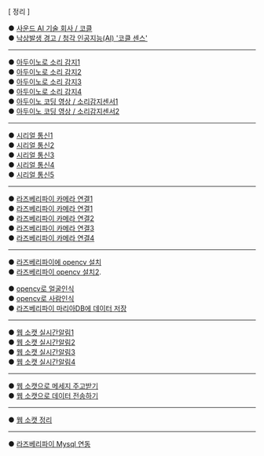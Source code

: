 [ 정리 ] <br>

● [사운드 AI 기술 회사 / 코클](https://cochl.oopy.io/)<br>
● [낙상발생 경고 / 청각 인공지능(AI) '코클 센스'](https://biz.chosun.com/stock/stock_general/2024/01/08/54C4432GBBCYVG4TJE4BR5YTTY/)<br>

***
● [아두이노로 소리 감지1](https://blog.naver.com/3dfuns/223117248010)<br>
● [아두이노로 소리 감지2](https://m.blog.naver.com/damtaja/221999396784)<br>
● [아두이노로 소리 감지3](https://m.blog.naver.com/icbanq/222588844355)<br>
● [아두이노로 소리 감지4](https://blog.naver.com/eduino/223291353027)<br>
● [아두이노 코딩 영상 / 소리감지센서1](https://www.youtube.com/watch?v=N6v8owKJz8M)<br>
● [아두이노 코딩 영상 / 소리감지센서2](https://www.youtube.com/watch?v=VU6Vzhyf9E4)<br>

***
● [시리얼 통신1](https://ecency.com/kr-dev/@jacobyu/iot-project)<br>
● [시리얼 통신2](https://bebutae.tistory.com/104)<br>
● [시리얼 통신3](https://blog.naver.com/krmjin/223369635234)<br>
● [시리얼 통신4](https://velog.io/@baduckie6231/%EB%9D%BC%EC%A6%88%EB%B2%A0%EB%A6%AC%ED%8C%8C%EC%9D%B4-%EC%95%84%EB%91%90%EC%9D%B4%EB%85%B8-%EC%8B%9C%EB%A6%AC%EC%96%BC-%ED%86%B5%EC%8B%A0) <br>
● [시리얼 통신5](https://naver.me/GmVto0yN)<br>

***
● [라즈베리파이 카메라 연결1](https://m.blog.naver.com/no1_devicemart/223305384819)<br>
● [라즈베리파이 카메라 연결1](https://neosarchizo.gitbooks.io/raspberrypiforsejonguniv/content/chapter2.html)<br>
● [라즈베리파이 카메라 연결2](https://blog.naver.com/no1_devicemart/223305384819)<br>
● [라즈베리파이 카메라 연결3](https://velog.io/@addps5012/%EB%9D%BC%EC%A6%88%EB%B2%A0%EB%A6%AC%ED%8C%8C%EC%9D%B4-V2-%EC%B9%B4%EB%A9%94%EB%9D%BC-%EC%97%B0%EA%B2%B0%ED%95%98%EA%B8%B0)<br>
● [라즈베리파이 카메라 연결4](https://kdjun97.github.io/iot/raspberry-pi-install/)<br>

***
● [라즈베리파이에 opencv 설치](https://blog.naver.com/ljy9378/221438192568)<br>
● [라즈베리파이 opencv 설치2](https://naver.me/5tejZlhc).<br>

● [opencv로 얼굴인식](https://blog.naver.com/ljy9378/221438230814)<br>
● [opencv로 사람인식](https://park-duck.tistory.com/entry/Python-OpenCV-%EC%82%AC%EB%9E%8C%EC%9D%B8%EC%8B%9D%EB%9D%BC%EC%A6%88%EB%B2%A0%EB%A6%AC%ED%8C%8C%EC%9D%B4)<br>
● [라즈베리파이 마리아DB에 데이터 저장](https://velog.io/@dfdf/%EB%9D%BC%EC%A6%88%EB%B2%A0%EB%A6%ACMariaDB%EC%97%90-%EB%8D%B0%EC%9D%B4%ED%84%B0-%EC%A0%80%EC%9E%A5%ED%95%98%EA%B8%B0)<br>

***
● [웹 소캣 실시간알림1](https://velog.io/@rim/%EC%9B%B9%EC%86%8C%EC%BC%93-%EC%8B%A4%EC%8B%9C%EA%B0%84-%EC%95%8C%EB%A6%BC-%EB%A7%8C%EB%93%A4%EA%B8%B02-ahwecb52)<br>
● [웹 소캣 실시간알림2](https://mag1c.tistory.com/222)<br>
● [웹 소캣 실시간알림3](https://tecoble.techcourse.co.kr/post/2021-08-14-web-socket/)<br>
● [웹 소캣 실시간알림4](https://github.com/pparkjs/websocket_chat)<br>

***
● [웹 소캣으로 메세지 주고받기](https://www.chanstory.dev/blog/post/26)<br>
● [웹 소캣으로 데이터 전송하기](https://leekoby.github.io/posts/send-realtime-data-with-web-sockets/)<br>
***
● [웹 소캣 정리](https://inpa.tistory.com/entry/WEB-%F0%9F%8C%90-%EC%9B%B9-%EC%86%8C%EC%BC%93-Socket-%EC%97%AD%EC%82%AC%EB%B6%80%ED%84%B0-%EC%A0%95%EB%A6%AC#%EC%9B%B9_%EC%86%8C%EC%BC%93_%EC%9D%B4%EB%9E%80?)
***
● [라즈베리파이 Mysql 연동](https://narnhada.tistory.com/m/18)

